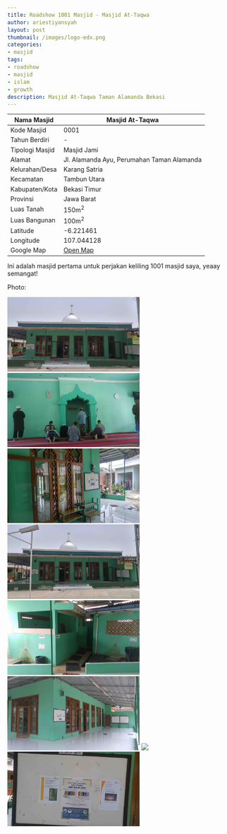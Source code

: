 ```yaml
---
title: Roadshow 1001 Masjid - Masjid At-Taqwa
author: ariestiyansyah
layout: post
thumbnail: /images/logo-edx.png
categories:
- masjid
tags:
- roadshow
- masjid
- islam
- growth
description: Masjid At-Taqwa Taman Alamanda Bekasi
---
```



| Nama Masjid     | Masjid At-Taqwa                                                                                                                                                |
|-----------------|----------------------------------------------------------------------------------------------------------------------------------------------------------------|
| Kode Masjid | 0001       
| Tahun Berdiri   | -                                                                                                                                                       |
| Tipologi Masjid | Masjid Jami                                                                                                                                                    |
| Alamat          | Jl. Alamanda Ayu, Perumahan Taman Alamanda                                                                                                                     |
| Kelurahan/Desa  | Karang Satria                                                                                                                                                  |
| Kecamatan       | Tambun Utara                                                                                                                                                   |
| Kabupaten/Kota  | Bekasi Timur                                                                                                                                                   |
| Provinsi        | Jawa Barat                                                                                                                                                     |
| Luas Tanah      | 150m<sup>2</sup>                                                                                                                                               |
| Luas Bangunan   | 100m<sup>2</sup>                                                                                                                                               |
| Latitude        | -6.221461                                                                                                                                                      |
| Longitude       | 107.044128                                                                                                                                                     |
| Google Map      | [Open Map](https://www.google.co.id/maps/place/6%C2%B013'17.3%22S+107%C2%B002'38.9%22E/@-6.2214596,107.0435581,202m/data=!3m2!1e3!4b1!4m2!3m1!1s0x0:0x0?hl=en) |


Ini adalah masjid pertama untuk perjakan keliling 1001 masjid saya, yeaay semangat!

Photo:

<img src="https://raw.githubusercontent.com/ariestiyansyah/kemasimage/master/Bekasi/At-taqwa/tampakdepan.jpg" width="300px">
<img src="https://raw.githubusercontent.com/ariestiyansyah/kemasimage/master/Bekasi/At-taqwa/selesaishalat.jpg" width="300px">
<img src="https://raw.githubusercontent.com/ariestiyansyah/kemasimage/master/Bekasi/At-taqwa/samping.jpg" width="300px">
<img src="https://raw.githubusercontent.com/ariestiyansyah/kemasimage/master/Bekasi/At-taqwa/tampakdepan2.jpg" width="300px">
<img src="https://raw.githubusercontent.com/ariestiyansyah/kemasimage/master/Bekasi/At-taqwa/tempatwudhu.jpg" width="300px">
<img src="https://raw.githubusercontent.com/ariestiyansyah/kemasimage/master/Bekasi/At-taqwa/tampaksamping.jpg" width="300px">
<img src="https://raw.githubusercontent.com/ariestiyansyah/kemasimage/master/Bekasi/At-taqwa/tampaksamping2.jpg" width="300px">
<img src="https://raw.githubusercontent.com/ariestiyansyah/kemasimage/master/Bekasi/At-taqwa/papaninfo.jpg" width="300px">